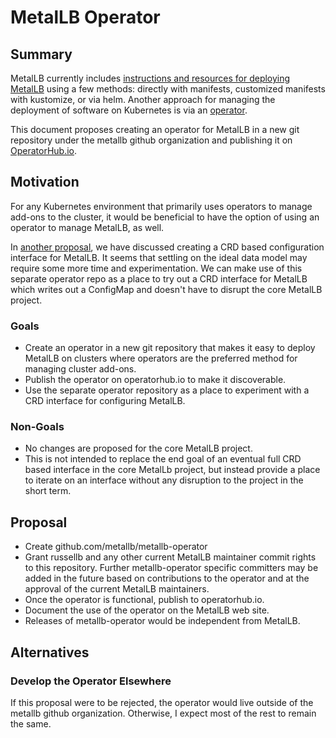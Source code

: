 # MetalLB Operator

## Summary

MetalLB currently includes [instructions and resources for deploying
MetalLB](https://metallb.universe.tf/installation/) using a few methods:
directly with manifests, customized manifests with kustomize, or via helm.
Another approach for managing the deployment of software on Kubernetes is via
an [operator](https://operatorhub.io/what-is-an-operator).

This document proposes creating an operator for MetalLB in a new git repository
under the metallb github organization and publishing it on
[OperatorHub.io](https://operatorhub.io/).

## Motivation

For any Kubernetes environment that primarily uses operators to manage add-ons
to the cluster, it would be beneficial to have the option of using an operator
to manage MetalLB, as well.

In [another proposal](https://github.com/metallb/metallb/pull/833), we have
discussed creating a CRD based configuration interface for MetalLB. It seems
that settling on the ideal data model may require some more time and
experimentation. We can make use of this separate operator repo as a place to
try out a CRD interface for MetalLB which writes out a ConfigMap and doesn't
have to disrupt the core MetalLB project.

### Goals

- Create an operator in a new git repository that makes it easy to deploy
  MetalLB on clusters where operators are the preferred method for managing
  cluster add-ons.
- Publish the operator on operatorhub.io to make it discoverable.
- Use the separate operator repository as a place to experiment with a CRD
  interface for configuring MetalLB.

### Non-Goals

- No changes are proposed for the core MetalLB project.
- This is not intended to replace the end goal of an eventual full CRD based
  interface in the core MetalLb project, but instead provide a place to
  iterate on an interface without any disruption to the project in the short
  term.

## Proposal

* Create github.com/metallb/metallb-operator
* Grant russellb and any other current MetalLB maintainer commit rights to this
  repository. Further metallb-operator specific committers may be added in the
  future based on contributions to the operator and at the approval of the
  current MetalLB maintainers.
* Once the operator is functional, publish to operatorhub.io.
* Document the use of the operator on the MetalLB web site.
* Releases of metallb-operator would be independent from MetalLB.

## Alternatives

### Develop the Operator Elsewhere

If this proposal were to be rejected, the operator would live outside of the
metallb github organization. Otherwise, I expect most of the rest to remain
the same.

